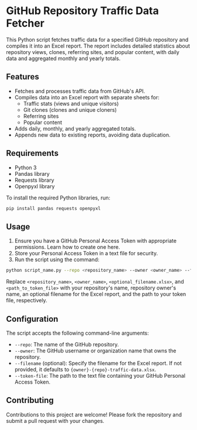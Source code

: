 # GitHub Repository Traffic Data Fetcher

This Python script fetches traffic data for a specified GitHub repository and compiles it into an Excel report. The report includes detailed statistics about repository views, clones, referring sites, and popular content, with daily data and aggregated monthly and yearly totals.

## Features

- Fetches and processes traffic data from GitHub's API.
- Compiles data into an Excel report with separate sheets for:
  - Traffic stats (views and unique visitors)
  - Git clones (clones and unique cloners)
  - Referring sites
  - Popular content
- Adds daily, monthly, and yearly aggregated totals.
- Appends new data to existing reports, avoiding data duplication.

## Requirements

- Python 3
- Pandas library
- Requests library
- Openpyxl library

To install the required Python libraries, run:

```bash
pip install pandas requests openpyxl
```

## Usage
1. Ensure you have a GitHub Personal Access Token with appropriate permissions. Learn how to create one here.
1. Store your Personal Access Token in a text file for security.
1. Run the script using the command:

```bash
python script_name.py --repo <repository_name> --owner <owner_name> --filename <optional_filename.xlsx> --token-file <path_to_token_file>
```

Replace `<repository_name>`, `<owner_name>`, `<optional_filename.xlsx>`, and `<path_to_token_file>` with your repository's name, repository owner's name, an optional filename for the Excel report, and the path to your token file, respectively.

## Configuration

The script accepts the following command-line arguments:

- `--repo`: The name of the GitHub repository.
- `--owner`: The GitHub username or organization name that owns the repository.
- `--filename` (optional): Specify the filename for the Excel report. If not provided, it defaults to `{owner}-{repo}-traffic-data.xlsx`.
- `--token-file`: The path to the text file containing your GitHub Personal Access Token.

## Contributing

Contributions to this project are welcome! Please fork the repository and submit a pull request with your changes.
